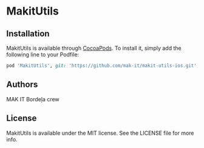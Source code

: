 # MakitUtils

## Installation

MakitUtils is available through [CocoaPods](http://cocoapods.org). To install
it, simply add the following line to your Podfile:

```ruby
pod 'MakitUtils', git: 'https://github.com/mak-it/makit-utils-ios.git', branch: 'master'
```

## Authors

MAK IT Bordeļa crew

## License

MakitUtils is available under the MIT license. See the LICENSE file for more info.
